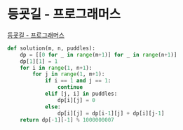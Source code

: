 # 등굣길 - 프로그래머스

[등굣길 - 프로그래머스](https://programmers.co.kr/learn/courses/30/lessons/42898)

```py
def solution(m, n, puddles):
    dp = [[0 for _ in range(m+1)] for _ in range(n+1)]
    dp[1][1] = 1
    for i in range(1, n+1):
        for j in range(1, m+1):
            if i == 1 and j == 1:
                continue
            elif [j, i] in puddles:
                dp[i][j] = 0
            else:
                dp[i][j] = dp[i-1][j] + dp[i][j-1]
    return dp[-1][-1] % 1000000007
```
